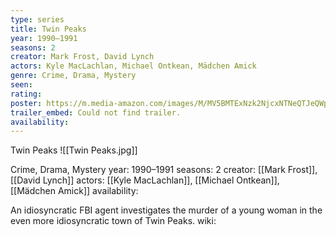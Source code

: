 ```yaml
---
type: series
title: Twin Peaks
year: 1990–1991
seasons: 2
creator: Mark Frost, David Lynch
actors: Kyle MacLachlan, Michael Ontkean, Mädchen Amick
genre: Crime, Drama, Mystery
seen:
rating: 
poster: https://m.media-amazon.com/images/M/MV5BMTExNzk2NjcxNTNeQTJeQWpwZ15BbWU4MDcxOTczOTIx._V1_SX300.jpg
trailer_embed: Could not find trailer.
availability:
---
```

Twin Peaks
![[Twin Peaks.jpg]]

Crime, Drama, Mystery
year: 1990–1991
seasons: 2
creator: [[Mark Frost]], [[David Lynch]]
actors: [[Kyle MacLachlan]], [[Michael Ontkean]], [[Mädchen Amick]]
availability:

An idiosyncratic FBI agent investigates the murder of a young woman in the even more idiosyncratic town of Twin Peaks.
wiki: 



